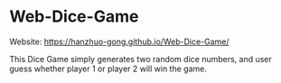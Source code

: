 # Web-Dice-Game

Website: https://hanzhuo-gong.github.io/Web-Dice-Game/

This Dice Game simply generates two random dice numbers, and user guess whether player 1 or player 2 will win the game.
